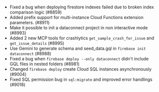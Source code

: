 - Fixed a bug when deploying firestore indexes failed due to broken index comparison logic (#8859)
- Added prefix support for multi-instance Cloud Functions extension parameters. (#8911)
- Make it possible to init a dataconnect project in non interactive mode (#8993)
- Added 2 new MCP tools for crashlytics `get_sample_crash_for_issue` and `get_issue_details` (#8995)
- Use Gemini to generate schema and seed_data.gql in `firebase init dataconnect` (#8988)
- Fixed a bug when `firebase deploy --only dataconnect` didn't include GQL files in nested folders (#8981)
- Changed `firebase deploy` create Cloud SQL instances asynchronously (#9004)
- Fixed SQL permission bug in `sql:migrate` and improved error handlings (#9018)

